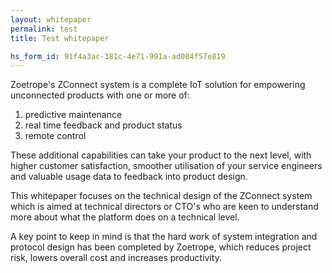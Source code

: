 ```yaml
---
layout: whitepaper
permalink: test
title: Test whitepaper

hs_form_id: 91f4a3ac-381c-4e71-991a-ad084f57e819
---
```


Zoetrope's ZConnect system is a complete IoT solution for empowering unconnected products with one or more of:

1. predictive maintenance
2. real time feedback and product status
3. remote control

These additional capabilities can take your product to the next level, with higher customer satisfaction, smoother utilisation of your service engineers and valuable usage data to feedback into product design.

This whitepaper focuses on the technical design of the ZConnect system which is aimed at technical directors or CTO's who are keen to understand more about what the platform does on a technical level.

A key point to keep in mind is that the hard work of system integration and protocol design has been completed by Zoetrope, which reduces project risk, lowers overall cost and increases productivity.

